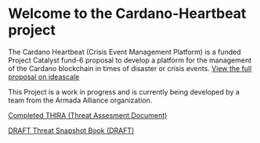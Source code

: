 # Welcome to the Cardano-Heartbeat project 

The Cardano Heartbeat (Crisis Event Management Platform) is a funded Project Catalyst fund-6 proposal to develop a platform for the management of the Cardano blockchain in times of disaster or crisis events. [View the full proposal on ideascale](https://cardano.ideascale.com/a/dtd/Cardano-Heartbeat-CEM-%F0%9F%92%9E/366924-48088)

This Project is a work in progress and is currently being developed by a team from the Armada Alliance organization.

[Completed THIRA (Threat Assesment Document)](https://docs.google.com/spreadsheets/d/18FUl07Pce6XM2v4zIlg3vImMiTesj8s9-i3YDhmJt7A/edit?usp=sharing)

[DRAFT Threat Snapshot Book (DRAFT)](https://drive.google.com/file/d/1J-koNCzHYUcvXcRRWcJb2hdmnS6y-OSc/view?usp=sharing)